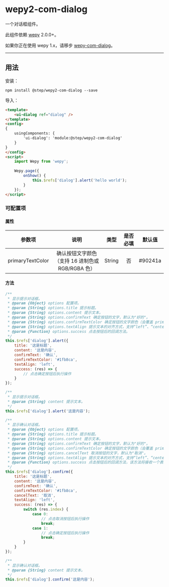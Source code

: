 # wepy2-com-dialog

一个对话框组件。

此组件依赖 [wepy](https://github.com/Tencent/wepy) 2.0.0+。

如果你正在使用 wepy 1.x，请移步 [wepy-com-dialog](https://github.com/fudiwei/wepy-com-dialog)。

---

## 用法

安装：

``` shell
npm install @step/wepy2-com-dialog --save
```

导入：

``` html
<template>
    <ui-dialog ref="dialog" />
</template>
<config>
{
    usingComponents: {
        'ui-dialog': 'module:@step/wepy2-com-dialog'
    }
}
</config>
<script>
    import Wepy from 'wepy';
    
    Wepy.page({
        onShow() {
            this.$refs['dialog'].alert('hello world');
        }
    });
</script>
```

### 可配置项

#### 属性

参数项 | 说明 | 类型 | 是否必填 | 默认值
:---: | :--: | :--: | :---: | :---:
primaryTextColor | 确认按钮文字颜色<br>（支持 16 进制色或 RGB/RGBA 色） | String | 否 | #90241a |

#### 方法

``` javascript
/**
 * 显示提示对话框。
 * @param {Object} options 配置项。
 * @param {String} options.title 提示标题。
 * @param {String} options.content 提示文本。
 * @param {String} options.confirmText 确定按钮的文字，默认为"好的"。
 * @param {String} options.confirmTextColor 确定按钮的文字颜色（会覆盖 primaryTextColor 属性）。
 * @param {String} options.textAlign 提示文本的对齐方式，支持“left”、“center”、“right”，默认值为“center”。
 * @param {Function} options.success 点击按钮后的回调方法。
 */
this.$refs['dialog'].alert({
    title: '这是标题',
    content: '这是内容',
    confirmText: '确认',
    confirmTextColor: '#1fb8ca',
    textAlign: 'left',
    success: (res) => {
        // 点击确定按钮后执行操作
    }
});

/**
 * 显示提示对话框。
 * @param {String} content 提示文本。
 */
this.$refs['dialog'].alert('这是内容');

/**
 * 显示确认对话框。
 * @param {Object} options 配置项。
 * @param {String} options.title 提示标题。
 * @param {String} options.content 提示文本。
 * @param {String} options.confirmText 确定按钮的文字，默认为"好的"。
 * @param {String} options.confirmTextColor 确定按钮的文字颜色（会覆盖 primaryTextColor 属性）。
 * @param {String} options.cancelText 取消按钮的文字，默认为"取消"。
 * @param {String} options.textAlign 提示文本的对齐方式，支持“left”、“center”、“right”，默认值为“center”。
 * @param {Function} options.success 点击按钮后的回调方法，该方法将接收一个表示被点击按钮索引的参数。
 */
this.$refs['dialog'].confirm({
    title: '这是标题',
    content: '这是内容',
    confirmText: '确认',
    confirmTextColor: '#1fb8ca',
    cancelText: '取消',
    textAlign: 'left',
    success: (res) => {
        switch (res.index) {
            case 0:
                // 点击取消按钮后执行操作
                break;
            case 1:
                // 点击确定按钮后执行操作
                break;
        }
    }
});

/**
 * 显示确认对话框。
 * @param {String} content 提示文本。
 */
this.$refs['dialog'].confirm('这是内容');
```